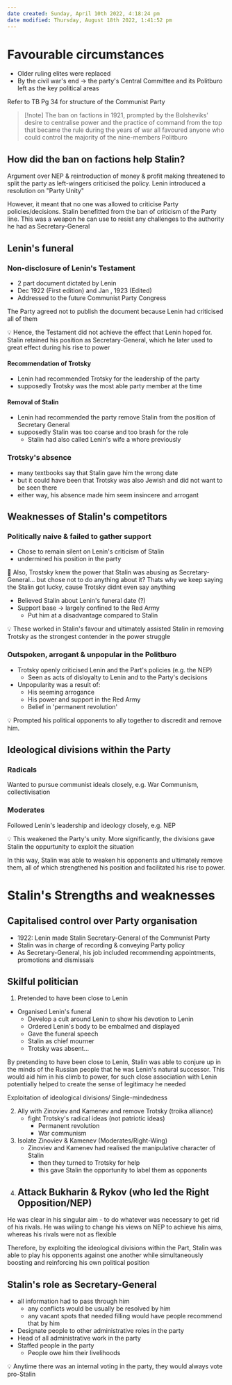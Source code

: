 ```yaml
---
date created: Sunday, April 10th 2022, 4:18:24 pm
date modified: Thursday, August 18th 2022, 1:41:52 pm
---
```


# Favourable circumstances

- Older ruling elites were replaced
- By the civil war's end → the party's Central Committee and its Politburo left as the key political areas

Refer to TB Pg 34 for structure of the Communist Party

> [!note] The ban on factions in 1921, prompted by the Bolsheviks' desire to centralise power and the practice of command from the top that became the rule during the years of war all favoured anyone who could control the majority of the nine-members Politburo

## How did the ban on factions help Stalin?

Argument over NEP & reintroduction of money & profit making threatened to split the party as left-wingers criticised the policy. Lenin introduced a resolution on "Party Unity"

However, it meant that no one was allowed to criticise Party policies/decisions. Stalin benefitted from the ban of criticism of the Party line. This was a weapon he can use to resist any challenges to the authority he had as Secretary-General

## Lenin's funeral

### Non-disclosure of Lenin's Testament

- 2 part document dictated by Lenin
- Dec 1922 (First edition) and Jan , 1923 (Edited)
- Addressed to the future Communist Party Congress

The Party agreed not to publish the document because Lenin had criticised all of them

<aside> 💡 Hence, the Testament did not achieve the effect that Lenin hoped for. Stalin retained his position as Secretary-General, which he later used to great effect during his rise to power

</aside>

#### Recommendation of Trotsky

- Lenin had recommended Trotsky for the leadership of the party
- supposedly Trotsky was the most able party member at the time

#### Removal of Stalin

- Lenin had recommended the party remove Stalin from the position of Secretary General
- supposedly Stalin was too coarse and too brash for the role
	- Stalin had also called Lenin's wife a whore previously

### Trotsky's absence

- many textbooks say that Stalin gave him the wrong date
- but it could have been that Trotsky was also Jewish and did not want to be seen there
- either way, his absence made him seem insincere and arrogant

## Weaknesses of Stalin's competitors

### Politically naive & failed to gather support

- Chose to remain silent on Lenin's criticism of Stalin
- undermined his position in the party

<aside> 🤡  Also, Trostsky knew the power that Stalin was abusing as Secretary-General… but chose not to do anything about it? Thats why we keep saying the Stalin got lucky, cause Trotsky didnt even say anything

</aside>

- Believed Stalin about Lenin's funeral date (?)
- Support base → largely confined to the Red Army
    - Put him at a disadvantage compared to Stalin

<aside> 💡 These worked in Stalin's favour and ultimately assisted Stalin in removing Trotsky as the strongest contender in the power struggle

</aside>

### Outspoken, arrogant & unpopular in the Politburo

- Trotsky openly criticised Lenin and the Part's policies (e.g. the NEP)
    - Seen as acts of disloyalty to Lenin and to the Party's decisions
- Unpopularity was a result of:
    - His seeming arrogance
    - His power and support in the Red Army
    - Belief in 'permanent revolution'

<aside> 💡 Prompted his political opponents to ally together to discredit and remove him.

</aside>

## Ideological divisions within the Party

### Radicals

Wanted to pursue communist ideals closely, e.g. War Communism, collectivisation

### Moderates

Followed Lenin's leadership and ideology closely, e.g. NEP

<aside> 💡 This weakened the Party's unity. More significantly, the divisions gave Stalin the oppurtunity to exploit the situation

</aside>

In this way, Stalin was able to weaken his opponents and ultimately remove them, all of which strengthened his position and facilitated his rise to power.

# Stalin's Strengths and weaknesses

## Capitalised control over Party organisation

- 1922: Lenin made Stalin Secretary-General of the Communist Party
- Stalin was in charge of recording & conveying Party policy
- As Secretary-General, his job included recommending appointments, promotions and dismissals

## Skilful politician

1. Pretended to have been close to Lenin

- Organised Lenin's funeral
    - Develop a cult around Lenin to show his devotion to Lenin
    - Ordered Lenin's body to be embalmed and displayed
    - Gave the funeral speech
    - Stalin as chief mourner
    - Trotsky was absent…

By pretending to have been close to Lenin, Stalin was able to conjure up in the minds of the Russian people that he was Lenin's natural successor. This would aid him in his climb to power, for such close association with Lenin potentially helped to create the sense of legitimacy he needed

Exploitation of ideological divisions/ Single-mindedness

2. Ally with Zinoviev and Kamenev and remove Trotsky (troika alliance)
	- fight Trotsky's radical ideas (not patriotic ideas)
		- Permanent revolution
		- War communism
3. Isolate Zinoviev & Kamenev (Moderates/Right-Wing)
	 - Zinoviev and Kamenev had realised the manipulative character of Stalin
		 - then they turned to Trotsky for help
		 - this gave Stalin the opportunity to label them as opponents
4. Attack Bukharin & Rykov (who led the Right Opposition/NEP)
	- 

He was clear in his singular aim - to do whatever was necessary to get rid of his rivals. He was wiling to change his views on NEP to achieve his aims, whereas his rivals were not as flexible

Therefore, by exploiting the ideological divisions within the Part, Stalin was able to play his opponents against one another while simultaneously boosting and reinforcing his own political position

## Stalin's role as Secretary-General

- all information had to pass through him
	- any conflicts would be usually be resolved by him
	- any vacant spots that needed filling would have people recommend that by him 
- Designate people to other administrative roles in the party
- Head of all administrative work in the party
- Staffed people in the party
    - People owe him their livelihoods

<aside> 💡 Anytime there was an internal voting in the party, they would always vote pro-Stalin

</aside>